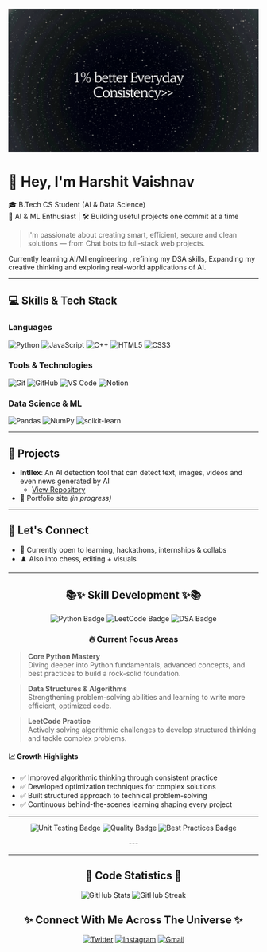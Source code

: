 ![Banner](/banner.jpg)

# 👋 Hey, I'm Harshit Vaishnav

🎓 B.Tech CS Student (AI & Data Science)  
🧠 AI & ML Enthusiast | 🛠️ Building useful projects one commit at a time

> I'm passionate about creating smart, efficient, secure and clean solutions — from Chat bots to full-stack web projects.

Currently learning AI/Ml engineering , refining my DSA skills, Expanding my creative thinking and exploring real-world applications of AI.

---

## 💻 Skills & Tech Stack

### Languages

![Python](https://img.shields.io/badge/Python-3776AB?style=for-the-badge&logo=python&logoColor=white)
![JavaScript](https://img.shields.io/badge/JavaScript-F7DF1E?style=for-the-badge&logo=javascript&logoColor=black)
![C++](https://img.shields.io/badge/C++-00599C?style=for-the-badge&logo=cplusplus&logoColor=white)
![HTML5](https://img.shields.io/badge/HTML5-E34F26?style=for-the-badge&logo=html5&logoColor=white)
![CSS3](https://img.shields.io/badge/CSS3-1572B6?style=for-the-badge&logo=css3&logoColor=white)

### Tools & Technologies

![Git](https://img.shields.io/badge/Git-F05032?style=for-the-badge&logo=git&logoColor=white)
![GitHub](https://img.shields.io/badge/GitHub-181717?style=for-the-badge&logo=github&logoColor=white)
![VS Code](https://img.shields.io/badge/VS_Code-007ACC?style=for-the-badge&logo=visualstudiocode&logoColor=white)
![Notion](https://img.shields.io/badge/Notion-000000?style=for-the-badge&logo=notion&logoColor=white)

### Data Science & ML

![Pandas](https://img.shields.io/badge/Pandas-150458?style=for-the-badge&logo=pandas&logoColor=white)
![NumPy](https://img.shields.io/badge/NumPy-013243?style=for-the-badge&logo=numpy&logoColor=white)
![scikit-learn](https://img.shields.io/badge/scikit--learn-F7931E?style=for-the-badge&logo=scikitlearn&logoColor=white)

---

## 🚀 Projects

- **Intllex**: An AI detection tool that can detect text, images, videos and even news generated by AI
  - [View Repository](https://github.com/harshit0017pro/Intellex)
- 💼 Portfolio site *(in progress)*

---

## 💬 Let's Connect

- 🤝 Currently open to learning, hackathons, internships & collabs
- ♟️ Also into chess, editing + visuals

---

<h2 align="center">📚✨ Skill Development ✨📚</h2>

<p align="center">
  <img src="https://img.shields.io/badge/Python-Advanced-3776AB?style=for-the-badge&logo=python&logoColor=white" alt="Python Badge"/>
  <img src="https://img.shields.io/badge/LeetCode-Problem_Solving-FFA116?style=for-the-badge&logo=leetcode&logoColor=black" alt="LeetCode Badge"/>
  <img src="https://img.shields.io/badge/DSA-Learning-00C853?style=for-the-badge&logo=databricks&logoColor=white" alt="DSA Badge"/>
</p>

<div align="center">

### 🔥 Current Focus Areas

</div>

> **Core Python Mastery**  
> Diving deeper into Python fundamentals, advanced concepts, and best practices to build a rock-solid foundation.

> **Data Structures & Algorithms**  
> Strengthening problem-solving abilities and learning to write more efficient, optimized code.

> **LeetCode Practice**  
> Actively solving algorithmic challenges to develop structured thinking and tackle complex problems.

#### 📈 Growth Highlights

- ✅ Improved algorithmic thinking through consistent practice
- ✅ Developed optimization techniques for complex solutions
- ✅ Built structured approach to technical problem-solving
- ✅ Continuous behind-the-scenes learning shaping every project

---

<p align="center">
  <img src="https://img.shields.io/badge/Unit_Testing-Professional-00599C?style=for-the-badge&logo=pytest&logoColor=white" alt="Unit Testing Badge"/>
  <img src="https://img.shields.io/badge/Code_Quality-High-success?style=for-the-badge&logo=codacy&logoColor=white" alt="Quality Badge"/>
  <img src="https://img.shields.io/badge/Best_Practices-Committed-blueviolet?style=for-the-badge&logo=checkmarx&logoColor=white" alt="Best Practices Badge"/>
</p>

<div align="center">
---

<div align="center">
  
</div>



<div align="center">
  
</div>

---

<div align="center">

## 🌌 **Code Statistics** 🌌

![GitHub Stats](https://github-readme-stats.vercel.app/api?username=harshit0017pro&show_icons=true&theme=tokyonight&hide_border=true&bg_color=0D1117&title_color=58a6ff&icon_color=58a6ff&text_color=c9d1d9)
![GitHub Streak](https://streak-stats.demolab.com?user=harshit0017pro&theme=tokyonight&hide_border=true&background=0D1117&ring=58a6ff&fire=58a6ff&currStreakLabel=58a6ff)

## ✨ Connect With Me Across The Universe ✨

[![Twitter](https://img.shields.io/badge/Twitter-1DA1F2?style=for-the-badge&logo=twitter&logoColor=white)](https://twitter.com/harshit0017pro)
[![Instagram](https://img.shields.io/badge/Instagram-E4405F?style=for-the-badge&logo=instagram&logoColor=white)](https://www.instagram.com/harshit0017pro)
[![Gmail](https://img.shields.io/badge/Gmail-EA4335?style=for-the-badge&logo=gmail&logoColor=white)](mailto:vaishnavharshit2005@gmail.com)

</div>
